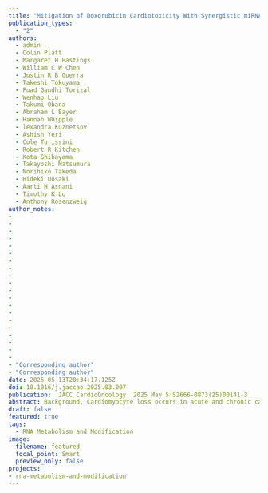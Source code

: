 ```yaml
---
title: "Mitigation of Doxorubicin Cardiotoxicity With Synergistic miRNA Combinations Identified Using Combinatorial Genetics en masse (CombiGEM)"
publication_types:
  - "2"
authors:
  - admin
  - Colin Platt
  - Margaret H Hastings
  - William C W Chen
  - Justin R B Guerra
  - Takeshi Tokuyama
  - Fuad Gandhi Torizal
  - Wenhao Liu
  - Takumi Obana
  - Abraham L Bayer
  - Hannah Whipple
  - lexandra Kuznetsov
  - Ashish Yeri
  - Cole Turissini
  - Robert R Kitchen
  - Kota Shibayama
  - Takayoshi Matsumura
  - Norihiko Takeda
  - Hideki Uosaki
  - Aarti H Asnani
  - Timothy K Lu
  - Anthony Rosenzweig
author_notes:
- 
-
-
-
-
-
-
-
-
-
- 
-
-
-
-
-
-
-
-
-
- "Corresponding author"
- "Corresponding author"
date: 2025-05-13T20:34:17.125Z
doi: 10.1016/j.jaccao.2025.03.007
publication:  JACC CardioOncology. 2025 May 5:S2666-0873(25)00141-3
abstract: Background, Cardiomyocyte loss occurs in acute and chronic cardiac injury, including cardiotoxicity due to chemotherapeutics like doxorubicin, and contributes to heart failure development. There is a pressing need for cardiac-specific therapeutics that target cardiomyocyte loss, preventing chemotherapy complications without compromising chemotherapeutic efficacy.  Objectives, The authors employed massively parallel combinatorial genetic screening to find microRNA (miRNA) combinations that promote cardiomyocyte survival.  Methods, CombiGEM (combinatorial genetics en masse) screening in a cardiomyocyte cell line was followed by validation in the original cell type and screening in primary cardiomyocytes. The top combination was tested in mouse and developing zebrafish models of doxorubicin cardiotoxicity. RNA sequencing provided insight into possible mechanisms.  Results, Multiple miRNA combinations protected cardiomyocytes from doxorubicin in vitro. The most effective (miR-222+miR-455) appeared to act synergistically, and mitigated doxorubicin cardiotoxicity phenotypes in murine and zebrafish in vivo models. RNA sequencing revealed overlapping and synergistic regulation of relevant genes and biological processes in cardiomyocytes, including mitochondrial homeostasis, oxidative stress, muscle contraction, and others.  Conclusions, e identified miR-222 and miR-455 as a combination with potential therapeutic applications for cardioprotection. This study furthers our knowledge of the cardiac effects of miRNAs and their combinations and demonstrates the potential of CombiGEM for cardioprotective combinatorial therapeutic discovery. 
draft: false
featured: true
tags:
  - RNA Metabolism and Modification
image:
  filename: featured
  focal_point: Smart
  preview_only: false
projects:
- rna-metabolism-and-modification
---
```


